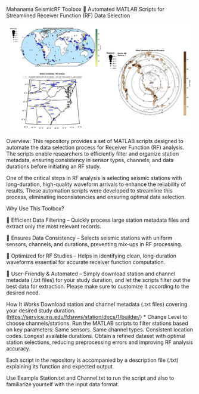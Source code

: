 Mahanama SeismicRF Toolbox
🔹 Automated MATLAB Scripts for Streamlined Receiver Function (RF) Data Selection

![Seismic Data Analysis](Result_Figures.png)


Overview:
This repository provides a set of MATLAB scripts designed to automate the data selection process for Receiver Function (RF) analysis. The scripts enable researchers to efficiently filter and organize station metadata, ensuring consistency in sensor types, channels, and data durations before initiating an RF study.

One of the critical steps in RF analysis is selecting seismic stations with long-duration, high-quality waveform arrivals to enhance the reliability of results. These automation scripts were developed to streamline this process, eliminating inconsistencies and ensuring optimal data selection.

Why Use This Toolbox?

🔹 Efficient Data Filtering – Quickly process large station metadata files and extract only the most relevant records.

🔹 Ensures Data Consistency – Selects seismic stations with uniform sensors, channels, and durations, preventing mix-ups in RF processing.

🔹 Optimized for RF Studies – Helps in identifying clean, long-duration waveforms essential for accurate receiver function computation.

🔹 User-Friendly & Automated – Simply download station and channel metadata (.txt files) for your study duration, and let the scripts filter out the best data for extraction.
Please make sure to customize it according to the desired need. 

How It Works
Download station and channel metadata (.txt files) covering your desired study duration.
(https://service.iris.edu/fdsnws/station/docs/1/builder/) * Change Level to choose channels/stations.
Run the MATLAB scripts to filter stations based on key parameters:
Same sensors.
Same channel types.
Consistent location codes.
Longest available durations.
Obtain a refined dataset with optimal station selections, reducing preprocessing errors and improving RF analysis accuracy.

Each script in the repository is accompanied by a description file (.txt) explaining its function and expected output.

Use Example Station.txt and Channel.txt to run the script and also to familiarize yourself with the input data format.
